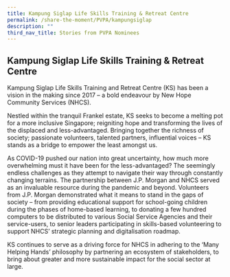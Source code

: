 ```yaml
---
title: Kampung Siglap Life Skills Training & Retreat Centre
permalink: /share-the-moment/PVPA/kampungsiglap
description: ""
third_nav_title: Stories from PVPA Nominees
---
```

## Kampung Siglap Life Skills Training & Retreat Centre

Kampung Siglap Life Skills Training and Retreat Centre (KS) has been a vision in the making since 2017 – a bold endeavour by New Hope Community Services (NHCS).

Nestled within the tranquil Frankel estate, KS seeks to become a melting pot for a more inclusive Singapore; reigniting hope and transforming the lives of the displaced and less-advantaged. Bringing together the richness of society; passionate volunteers, talented partners, influential voices – KS stands as a bridge to empower the least amongst us.

As COVID-19 pushed our nation into great uncertainty, how much more overwhelming must it have been for the less-advantaged? The seemingly endless challenges as they attempt to navigate their way through constantly changing terrains. The partnership between J.P. Morgan and NHCS served as an invaluable resource during the pandemic and beyond. Volunteers from J.P. Morgan demonstrated what it means to stand in the gaps of society – from providing educational support for school-going children during the phases of home-based learning, to donating a few hundred computers to be distributed to various Social Service Agencies and their service-users, to senior leaders participating in skills-based volunteering to support NHCS’ strategic planning and digitalisation roadmap.

KS continues to serve as a driving force for NHCS in adhering to the ‘Many Helping Hands’ philosophy by partnering an ecosystem of stakeholders, to bring about greater and more sustainable impact for the social sector at large.
